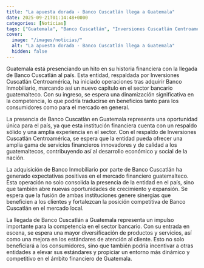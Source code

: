 ```yaml
---
title: "La apuesta dorada - Banco Cuscatlán llega a Guatemala"
date: 2025-09-21T01:14:48+0000
categories: [Noticias]
tags: ["Guatemala", "Banco Cuscatlán", "Inversiones Cuscatlán Centroamérica", "sector bancario", "servicios financieros", "competencia", "mercado financiero", "Banco Inmobiliario."]
cover:
  image: "/images/noticias/"
  alt: "La apuesta dorada - Banco Cuscatlán llega a Guatemala"
  hidden: false
---
```


Guatemala está presenciando un hito en su historia financiera con la llegada de Banco Cuscatlán al país. Esta entidad, respaldada por Inversiones Cuscatlán Centroamérica, ha iniciado operaciones tras adquirir Banco Inmobiliario, marcando así un nuevo capítulo en el sector bancario guatemalteco. Con su ingreso, se espera una dinamización significativa en la competencia, lo que podría traducirse en beneficios tanto para los consumidores como para el mercado en general.

La presencia de Banco Cuscatlán en Guatemala representa una oportunidad única para el país, ya que esta institución financiera cuenta con un respaldo sólido y una amplia experiencia en el sector. Con el respaldo de Inversiones Cuscatlán Centroamérica, se espera que la entidad pueda ofrecer una amplia gama de servicios financieros innovadores y de calidad a los guatemaltecos, contribuyendo así al desarrollo económico y social de la nación.

La adquisición de Banco Inmobiliario por parte de Banco Cuscatlán ha generado expectativas positivas en el mercado financiero guatemalteco. Esta operación no solo consolida la presencia de la entidad en el país, sino que también abre nuevas oportunidades de crecimiento y expansión. Se espera que la fusión de ambas instituciones genere sinergias que beneficien a los clientes y fortalezcan la posición competitiva de Banco Cuscatlán en el mercado local.

La llegada de Banco Cuscatlán a Guatemala representa un impulso importante para la competencia en el sector bancario. Con su entrada en escena, se espera una mayor diversificación de productos y servicios, así como una mejora en los estándares de atención al cliente. Esto no solo beneficiará a los consumidores, sino que también podría incentivar a otras entidades a elevar sus estándares y propiciar un entorno más dinámico y competitivo en el ámbito financiero de Guatemala.
